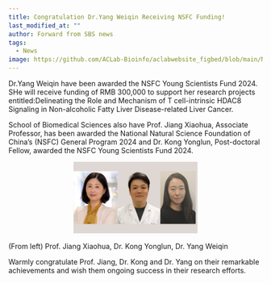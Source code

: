 ```yaml
---
title: Congratulation Dr.Yang Weiqin Receiving NSFC Funding!
last_modified_at: ""
author: Forward from SBS news
tags: 
  - News
image: https://github.com/ACLab-Bioinfo/aclabwebsite_figbed/blob/main/News/2024/2024_NSFC_Weiqin.jpg?raw=true
---
```


Dr.Yang Weiqin have been awarded the NSFC Young Scientists Fund 2024. SHe will receive funding of RMB 300,000 to support her research projects entitled:Delineating the Role and Mechanism of T cell-intrinsic HDAC8 Signaling in Non-alcoholic Fatty Liver Disease-related Liver Cancer.

School of Biomedical Sciences also have Prof. Jiang Xiaohua, Associate Professor, has been awarded the National Natural Science Foundation of China’s (NSFC) General Program 2024 and Dr. Kong Yonglun, Post-doctoral Fellow, awarded the NSFC Young Scientists Fund 2024.

<p align="center" width="95%">
    <img width="49%" src="https://github.com/ACLab-Bioinfo/aclabwebsite_figbed/blob/main/News/2024/2024_NSFC_Weiqin.jpg?raw=true">
    <figcaption>(From left) Prof. Jiang Xiaohua, Dr. Kong Yonglun, Dr. Yang Weiqin</figcaption>
</p>

Warmly congratulate Prof. Jiang, Dr. Kong and Dr. Yang on their remarkable achievements and wish them ongoing success in their research efforts.

